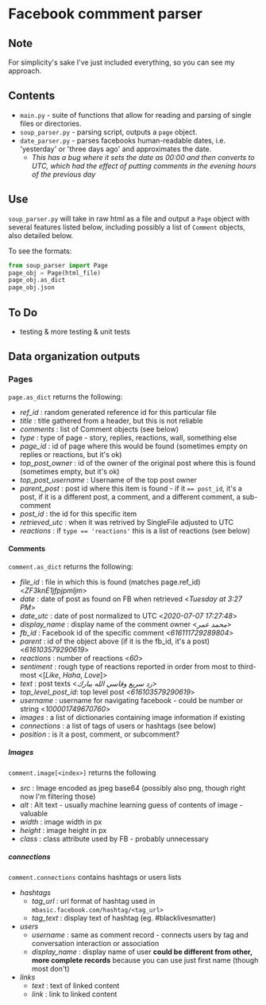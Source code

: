 # Facebook commment parser

## Note
For simplicity's sake I've just included everything, so you can see my approach. 

## Contents
- `main.py` - suite of functions that allow for reading and parsing of single files or directories.
- `soup_parser.py` - parsing script, outputs a `page` object.
- `date_parser.py` - parses facebooks human-readable dates, i.e. 'yesterday' or 'three days ago' and approximates the date.
  - *This has a bug where it sets the date as 00:00 and then converts to UTC, which had the effect of putting comments in the evening hours of the previous day*


## Use
`soup_parser.py` will take in raw html as a file and output a `Page` object with several features listed below, including possibly a list of `Comment` objects, also detailed below.

To see the formats:
```python
from soup_parser import Page
page_obj = Page(html_file)
page_obj.as_dict
page_obj.json
```

## To Do
- testing & more testing & unit tests
## Data organization outputs

### Pages
`page.as_dict` returns the following:
- _ref_id_            : random generated reference id for this particular file
- _title_             : title gathered from a header, but this is not reliable
- _comments_          : list of Comment objects (see below)
- _type_              : type of page - story, replies, reactions, wall, something else
- _page_id_           : id of page where this would be found (sometimes empty on replies or reactions, but it's ok)
- _top_post_owner_    : id of the owner of the original post where this is found (sometimes empty, but it's ok)
- _top_post_username_ : Username of the top post owner
- _parent_post_       : post id where this item is found - if it `== post_id`, it's a post, if it is a different post, a comment, and a different comment, a sub-comment
- _post_id_           : the id for this specific item
- _retrieved_utc_     : when it was retrived by SingleFile adjusted to UTC
- _reactions_         : if `type == 'reactions'` this is a list of reactions (see below)

#### Comments
`comment.as_dict` returns the following:
-  _file_id_          : file in which this is found (matches page.ref_id) <_ZF3knE1jfpjpmljm_>
-  _date_              : date of post as found on FB when retrieved <_Tuesday at 3:27 PM_>
-  _date_utc_         : date of post normalized to UTC <_2020-07-07 17:27:48_>
-  _display_name_     : display name of the comment owner <_محمد عمر_>
-  _fb_id_            : Facebook id of the specific comment <_616111729289804_>
-  _parent_           : id of the object above (if it is the fb_id, it's a post) <_616103579290619_>
-  _reactions_        : number of reactions <_60_>
-  _sentiment_        : rough type of reactions reported in order from most to third-most <[_Like_, _Haha_, _Love_]>
-  _text_             : post texts <_رد سريع وقاسي الله يبارك_>
-  _top_level_post_id_: top level post <_616103579290619_>
-  _username_         : username for navigating facebook - could be number or string <_100001749670760_>
- _images_            : a list of dictionaries containing image information if existing
- _connections_       : a list of tags of users or hashtags (see below)
- _position_          : is it a post, comment, or subcomment?

##### Images
`comment.image[<index>]` returns the following
- _src_               : Image encoded as jpeg base64 (possibly also png, though right now I'm filtering those)
- _alt_               : Alt text - usually machine learning guess of contents of image - valuable
- _width_             : image width in px
- _height_            : image height in px
- _class_             : class attribute used by FB - probably unnecessary

##### connections
`comment.connections` contains hashtags or users lists
- _hashtags_
    -   _tag_url_     : url format of hashtag used in `mbasic.facebook.com/hashtag/<tag_url>`
    -   _tag_text_    : display text of hashtag (eg. #blacklivesmatter)
- _users_
    - _username_      : same as comment record  - connects users by tag and conversation interaction or association
    - _display_name_  : display name of user **could be different from other, more complete records** because you can use just first name (though most don't)
- _links_
    - _text_          : text of linked content
    - _link_          : link to linked content
